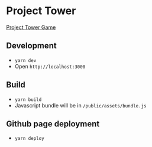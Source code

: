 # Project Tower

[Project Tower Game](https://dmitryscaletta.github.io/project-tower/)

## Development
- `yarn dev`
- Open `http://localhost:3000`

## Build
- `yarn build`
- Javascript bundle will be in `/public/assets/bundle.js`

## Github page deployment
- `yarn deploy`

